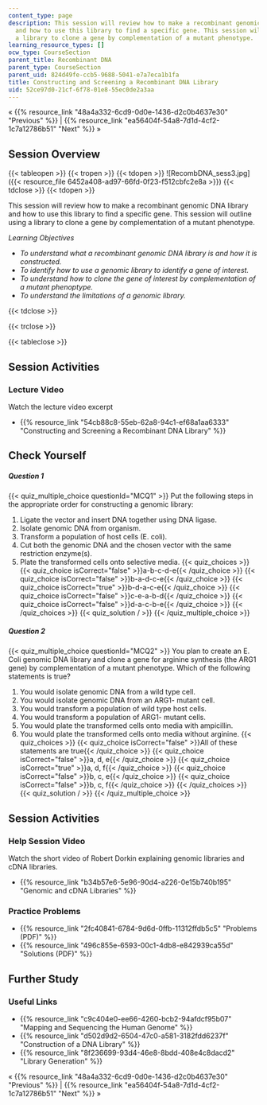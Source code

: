 ```yaml
---
content_type: page
description: This session will review how to make a recombinant genomic DNA library
  and how to use this library to find a specific gene. This session will outline using
  a library to clone a gene by complementation of a mutant phenotype.
learning_resource_types: []
ocw_type: CourseSection
parent_title: Recombinant DNA
parent_type: CourseSection
parent_uid: 824d49fe-ccb5-9688-5041-e7a7eca1b1fa
title: Constructing and Screening a Recombinant DNA Library
uid: 52ce97d0-21cf-6f78-01e8-55ec0de2a3aa
---
```


« {{% resource_link "48a4a332-6cd9-0d0e-1436-d2c0b4637e30" "Previous" %}} | {{% resource_link "ea56404f-54a8-7d1d-4cf2-1c7a12786b51" "Next" %}} »

Session Overview
----------------

{{< tableopen >}}
{{< tropen >}}
{{< tdopen >}}
![RecombDNA_sess3.jpg]({{< resource_file 6452a408-ad97-66fd-0f23-f512cbfc2e8a >}})
{{< tdclose >}}
{{< tdopen >}}


This session will review how to make a recombinant genomic DNA library and how to use this library to find a specific gene. This session will outline using a library to clone a gene by complementation of a mutant phenotype.

_Learning Objectives_

*   _To understand what a recombinant genomic DNA library is and how it is constructed._
*   _To identify how to use a genomic library to identify a gene of interest._
*   _To understand how to clone the gene of interest by complementation of a mutant phenoptype._
*   _To understand the limitations of a genomic library._


{{< tdclose >}}

{{< trclose >}}

{{< tableclose >}}

Session Activities
------------------

### Lecture Video

Watch the lecture video excerpt

*   {{% resource_link "54cb88c8-55eb-62a8-94c1-ef68a1aa6333" "Constructing and Screening a Recombinant DNA Library" %}}

Check Yourself
--------------

##### Question 1
 {{< quiz_multiple_choice questionId="MCQ1" >}} Put the following steps in the appropriate order for constructing a genomic library:

1.  Ligate the vector and insert DNA together using DNA ligase.
2.  Isolate genomic DNA from organism.
3.  Transform a population of host cells (E. coli).
4.  Cut both the genomic DNA and the chosen vector with the same restriction enzyme(s).
5.  Plate the transformed cells onto selective media. {{< quiz_choices >}} {{< quiz_choice isCorrect="false" >}}a-b-c-d-e{{< /quiz_choice >}} {{< quiz_choice isCorrect="false" >}}b-a-d-c-e{{< /quiz_choice >}} {{< quiz_choice isCorrect="true" >}}b-d-a-c-e{{< /quiz_choice >}} {{< quiz_choice isCorrect="false" >}}c-e-a-b-d{{< /quiz_choice >}} {{< quiz_choice isCorrect="false" >}}d-a-c-b-e{{< /quiz_choice >}} {{< /quiz_choices >}} {{< quiz_solution / >}} {{< /quiz_multiple_choice >}}
##### Question 2
 {{< quiz_multiple_choice questionId="MCQ2" >}} You plan to create an E. Coli genomic DNA library and clone a gene for arginine synthesis (the ARG1 gene) by complementation of a mutant phenotype. Which of the following statements is true?

1.  You would isolate genomic DNA from a wild type cell.
2.  You would isolate genomic DNA from an ARG1- mutant cell.
3.  You would transform a population of wild type host cells.
4.  You would transform a population of ARG1- mutant cells.
5.  You would plate the transformed cells onto media with ampicillin.
6.  You would plate the transformed cells onto media without arginine. {{< quiz_choices >}} {{< quiz_choice isCorrect="false" >}}All of these statements are true{{< /quiz_choice >}} {{< quiz_choice isCorrect="false" >}}a, d, e{{< /quiz_choice >}} {{< quiz_choice isCorrect="true" >}}a, d, f{{< /quiz_choice >}} {{< quiz_choice isCorrect="false" >}}b, c, e{{< /quiz_choice >}} {{< quiz_choice isCorrect="false" >}}b, c, f{{< /quiz_choice >}} {{< /quiz_choices >}} {{< quiz_solution / >}} {{< /quiz_multiple_choice >}}

Session Activities
------------------

### Help Session Video

Watch the short video of Robert Dorkin explaining genomic libraries and cDNA libraries.

*   {{% resource_link "b34b57e6-5e96-90d4-a226-0e15b740b195" "Genomic and cDNA Libraries" %}}

### Practice Problems

*   {{% resource_link "2fc40841-6784-9d6d-0ffb-11312ffdb5c5" "Problems (PDF)" %}}
*   {{% resource_link "496c855e-6593-00c1-4db8-e842939ca55d" "Solutions (PDF)" %}}

Further Study
-------------

### Useful Links

*   {{% resource_link "c9c404e0-ee66-4260-bcb2-94afdcf95b07" "Mapping and Sequencing the Human Genome" %}}
*   {{% resource_link "d502d9d2-6504-47c0-a581-3182fdd6237f" "Construction of a DNA Library" %}}
*   {{% resource_link "8f236699-93d4-46e8-8bdd-408e4c8dacd2" "Library Generation" %}}

« {{% resource_link "48a4a332-6cd9-0d0e-1436-d2c0b4637e30" "Previous" %}} | {{% resource_link "ea56404f-54a8-7d1d-4cf2-1c7a12786b51" "Next" %}} »